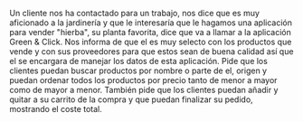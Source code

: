 Un cliente nos ha contactado para un trabajo, nos dice que es muy aficionado a la jardinería y que le interesaría que le hagamos una aplicación para vender "hierba", su planta favorita, dice que va a llamar a la aplicación Green & Click. Nos informa de que el es muy selecto con los productos que vende y con sus proveedores para que estos sean de buena calidad así que el se encargara de manejar los datos de esta aplicación. Pide que los clientes puedan buscar productos por nombre o parte de el, origen y puedan ordenar todos los productos por precio tanto de menor a mayor como de mayor a menor. También pide que los clientes puedan añadir y quitar a su carrito de la compra y que puedan finalizar su pedido, mostrando el coste total.
